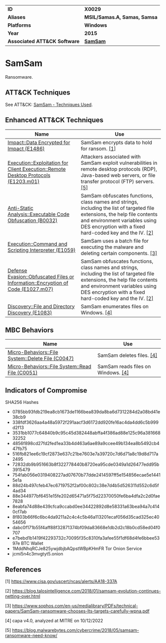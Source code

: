 <table>
<tr>
<td><b>ID</b></td>
<td><b>X0029</b></td>
</tr>
<tr>
<td><b>Aliases</b></td>
<td><b>MSIL/Samas.A, Samas, Samsa</b></td>
</tr>
<tr>
<td><b>Platforms</b></td>
<td><b>Windows</b></td>
</tr>
<tr>
<td><b>Year</b></td>
<td><b>2015</b></td>
</tr>
<tr>
<td><b>Associated ATT&CK Software</b></td>
<td><b><a href="https://attack.mitre.org/software/S0370/">SamSam</a></b></td>
</tr>
</table>


# SamSam

Ransomware.


## ATT&CK Techniques

See ATT&CK: [SamSam - Techniques Used](https://attack.mitre.org/software/S0370/).

## Enhanced ATT&CK Techniques

|Name|Use|
|---|---|
|[Impact::Data Encrypted for Impact (E1486)](../impact/data-encrypted-for-impact.md)|SamSam encrypts data to hold for ransom. [[1]](#1)|
|[Execution::Exploitation for Client Execution::Remote Desktop Protocols (E1203.m01)](../execution/exploitation-for-client-execution.md)|Attackers associated with SamSam exploit vulnerabilities in remote desktop protocols (RDP), Java-based web servers, or file transfer protocol (FTP) servers. [[5]](#5)|
|[Anti-Static Analysis::Executable Code Obfuscation (B0032)](../anti-static-analysis/executable-code-obfuscation.md)|SamSam obfuscates functions, class names and strings, including the list of targeted file extensions, the help file contents and environment variables using DES encryption with a fixed hard-coded key and the IV. [[2]](#2)|
|[Execution::Command and Scripting Interpreter (E1059)](../execution/command-and-scripting-interpreter.md)|SamSam uses a batch file for executing the malware and deleting certain components. [[3]](#3)|
|[Defense Evasion::Obfuscated Files or Information::Encryption of Code (E1027.m07)](../defense-evasion/obfuscated-files-or-information.md)|SamSam obfuscates functions, class names and strings, including the list of targeted file extensions, the help file contents and environment variables using DES encryption with a fixed hard-coded key and the IV. [[2]](#2)|
|[Discovery::File and Directory Discovery (E1083)](../discovery/file-and-directory-discovery.md)|SamSam enumerates files on Windows. [[4]](#4)|


## MBC Behaviors

|Name|Use|
|---|---|
|[Micro-Behaviors::File System::Delete File (C0047)](../micro-behaviors/file-system/delete-file.md)|SamSam deletes files. [[4]](#4)|
|[Micro-Behaviors::File System::Read File (C0051)](../micro-behaviors/file-system/read-file.md)|SamSam reads files on Windows. [[4]](#4)|



## Indicators of Compromise

SHA256 Hashes
- 0785bb93fdb219ea8cb1673de1166bea839da8ba6d7312284d2a08bd41e38cb9
- 338fdf3626aa4a48a5972f291aacf3d6172dd920fe16ac4da4dd6c5b999d2f13
- 3531bb1077c64840b9c95c45d382448abffa4f386ad88e125c96a38166832252
- 4856f898cd27fd2fed1ea33b4d463a6ae89a9ccee49b134ea8b5492cb447fb75
- 516fb821ee6c19cf2873e637c21be7603e7a39720c7d6d71a8c19d8d717a2495
- 72832db9b951663b8f322778440b8720ea95cde0349a1d26477edd95b3915479
- 754fab056e0319408227ad07670b77dde2414597ff5e154856ecae5e14415e1a
- 88d24b497cfeb47ec6719752f2af00c802c38e7d4b5d526311d552c6d5f4ad34
- 88e344977bf6451e15fe202d65471a5f75d22370050fe6ba4dfa2c2d0fae7828
- 8eabfa74d88e439cfca9ccabd0ee34422892d8e58331a63bea94a7c4140cf7ab
- 8f803b66f6c6bc4da9211a2c4c4c5b46a113201ecaf056d35cad325ec4054656
- dabc0f171b55f4aff88f32871374bf09da83668e1db2d2c18b0cd58ed04f0707
- e7bebd1b1419f42293732c70095f35c8310fa3afee55f1df68d4fe6bbee5397e
BTC Wallet
- 1MddNhqRCJe825ywjdbjbAQpstWBpKHmFR
Tor Onion Service
- jcmi5n4c3mvgtyt5.onion


## References

<a name="1">[1]</a> https://www.cisa.gov/uscert/ncas/alerts/AA18-337A

<a name="2">[2]</a> https://blog.talosintelligence.com/2018/01/samsam-evolution-continues-netting-over.html

<a name="3">[3]</a> https://www.sophos.com/en-us/medialibrary/PDFs/technical-papers/SamSam-ransomware-chooses-Its-targets-carefully-wpna.pdf

<a name="4">[4]</a> capa v4.0, analyzed at MITRE on 10/12/2022

<a name="5">[5]</a> https://blog.malwarebytes.com/cybercrime/2018/05/samsam-ransomware-need-know/

